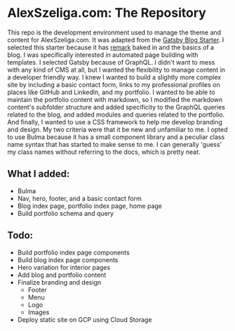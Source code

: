# AlexSzeliga.com: The Repository
This repo is the development environment used to manage the theme and content for AlexSzeliga.com. It was adapted from the [Gatsby Blog Starter](https://www.gatsbyjs.org/starters/gatsbyjs/gatsby-starter-blog/). I selected this starter because it has [remark](https://remark.js.org/) baked in and the basics of a blog. I was specifically interested in automated page building with templates. I selected Gatsby because of GraphQL. I didn't want to mess with any kind of CMS at all, but I wanted the flexibility to manage content in a developer friendly way.
I knew I wanted to build a slightly more complex site by including a basic contact form, links to my professional profiles on places like GitHub and LinkedIn, and my portfolio.
I wanted to be able to maintain the portfolio content with markdown, so I modified the markdown content's subfolder structure and added specificity to the GraphQL queries related to the blog, and added modules and queries related to the portfolio.
And finally, I wanted to use a CSS framework to help me develop branding and design. My two criteria were that it be new and unfamiliar to me. I opted to use Bulma because it has a small component library and a peculiar class name syntax that has started to make sense to me. I can generally 'guess' my class names without referring to the docs, which is pretty neat.
## What I added:
- Bulma
- Nav, hero, footer, and a basic contact form
- Blog index page, portfolio index page, home page
- Build portfolio schema and query
## Todo:
- Build portfolio index page components
- Build blog index page components
- Hero variation for interior pages
- Add blog and portfolio content
- Finalize branding and design
  - Footer
  - Menu
  - Logo
  - Images
- Deploy static site on GCP using Cloud Storage